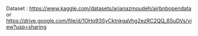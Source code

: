 Dataset : https://www.kaggle.com/datasets/arianazmoudeh/airbnbopendata 
or
https://drive.google.com/file/d/1OHq93SyCktnkgaVhg2ezRC2QQ_6SuDVs/view?usp=sharing 
